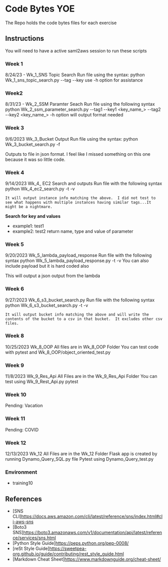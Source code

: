 # Code Bytes YOE

The Repo holds the code bytes files for each exercise

## Instructions

You will need to have a active saml2aws session to run these scripts

### Week 1
8/24/23 - Wk_1_SNS Topic Search
Run file using the syntax: 
    python Wk_1_sns_topic_search.py --tag <tag> --key <name>
    use -h option for assistance

### Week2 
8/31/23 - Wk_2_SSM Paramter Seach
Run file using the following syntax
    python Wk_2_ssm_parameter_search.py --tag1 <tag> --key1 <key_name_> --tag2 <tag> --key2 <key_name_>
    -h option will output format needed

### Week 3
9/6/2023 Wk_3_Bucket Output
Run file using the syntax:
    python Wk_3_bucket_search.py -f <filename>

Outputs to file in json format.  I feel like I missed something on this one because it was so little code.

### Week 4
9/14/2023 Wk_4_ EC2 Search and outputs
Run file with the following syntax 
    python Wk_4_ec2_search.py -t <tag> -v <value>

    It will output instance info matching the above.  I did not test to see what happens with multiple instances having similar tags...It might be a nightmare.

**Search for key and values**
- example1: test1
- example2: test2
return name, type and value of parameter

### Week 5
9/20/2023 Wk_5_lambda_payload_response
Run file with the following syntax 
    python Wk_5_lambda_payload_response.py -t <tag> -v <value>
    You can also include payload but it is hard coded also

This will output a json output from the lambda

### Week 6
9/27/2023 Wk_6_s3_bucket_search.py
Run file with the following syntax 
    python Wk_6_s3_bucket_search.py -t <tag> -v <value>

    It will output bucket info matching the above and will write the contents of the bucket to a csv in that bucket.  It excludes other csv files.

### Week 8
10/25/2023 Wk_8_OOP
All files are in Wk_8_OOP Folder
    You can test code with pytest and Wk_8_OOP/object_oriented_test.py

### Week 9
11/8/2023 Wk_9_Res_Api
All Files are in the Wk_9_Res_Api Folder
    You can test using Wk_9_Rest_Api.py pytest

### Week 10
Pending: Vacation

### Week 11
Pending: COVID

### Week 12
12/13/2023 Wk_12
All Files are in the Wk_12 Folder
    Flask app is created by running Dynamo_Query_SQL.py file
    Pytest using Dynamo_Query_test.py
    
### Environment

- training10

## References

- [SNS CLI]https://docs.aws.amazon.com/cli/latest/reference/sns/index.html#cli-aws-sns
- [Boto3 SNS]https://boto3.amazonaws.com/v1/documentation/api/latest/reference/services/sns.html
- [Python Style Guide]https://peps.python.org/pep-0008/
- [reSt Style Guide]https://sweetpea-org.github.io/guide/contributing/rest_style_guide.html
- [Markdown Cheat Sheet]https://www.markdownguide.org/cheat-sheet/
